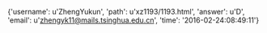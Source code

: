 {'username': u'ZhengYukun', 'path': u'xz1193/1193.html', 'answer': u'D', 'email': u'zhengyk11@mails.tsinghua.edu.cn', 'time': '2016-02-24:08:49:11'}